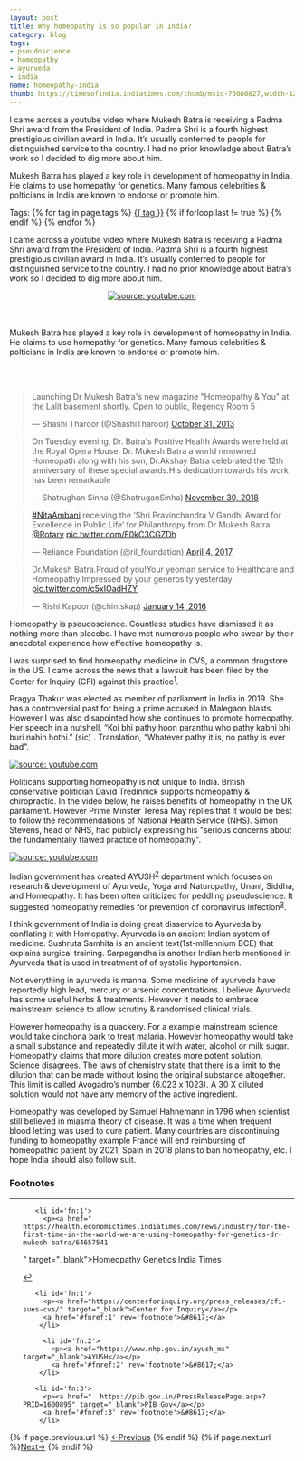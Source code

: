 ```yaml
---
layout: post
title: Why homeopathy is so popular in India?
category: blog
tags:
- pseudoscience
- homeopathy
- ayurveda
- india
name: homeopathy-india
thumb: https://timesofindia.indiatimes.com/thumb/msid-75080827,width-1200,height-900,resizemode-4/.jpg
---
```


<p>I  came across a youtube video where Mukesh Batra is receiving a Padma Shri award from the President of India. Padma Shri is a fourth highest prestigious civilian award in India. It’s usually conferred to people for distinguished service to the country. I had no prior knowledge about Batra’s work so I decided to dig more about him. 
</p>

Mukesh Batra has played a key role in development of homeopathy in India. He claims to use homepathy for genetics. Many famous celebrities & polticians in India are known to endorse or promote him. 
<!-- truncate_here -->

<p>Tags: {% for tag in page.tags %} <a class="mytag" href="/tag/{{ tag }}" title="View posts tagged with &quot;{{ tag }}&quot;">{{ tag }}</a>  {% if forloop.last != true %} {% endif %} {% endfor %} </p>

I  came across a youtube video where Mukesh Batra is receiving a Padma Shri award from the President of India. Padma Shri is a fourth highest prestigious civilian award in India. It’s usually conferred to people for distinguished service to the country. I had no prior knowledge about Batra’s work so I decided to dig more about him. 

<center>
<a href="https://www.youtube.com/watch?v=2r4NCbqev0M" target="_blank"><img src="https://img.youtube.com/vi/2r4NCbqev0M/hqdefault.jpg" title="source: youtube.com" /></a>
</center>

<br>
<br>

Mukesh Batra has played a key role in development of homeopathy in India. He claims to use homepathy for genetics. Many famous celebrities & polticians in India are known to endorse or promote him. 

<br>
<br>

<blockquote class="twitter-tweet"><p lang="en" dir="ltr">Launching Dr Mukesh Batra&#39;s new magazine &quot;Homeopathy &amp; You&quot; at the Lalit basement shortly. Open to public, Regency Room 5</p>&mdash; Shashi Tharoor (@ShashiTharoor) <a href="https://twitter.com/ShashiTharoor/status/395801712050454528?ref_src=twsrc%5Etfw">October 31, 2013</a></blockquote> <script async src="https://platform.twitter.com/widgets.js" charset="utf-8"></script>

<blockquote class="twitter-tweet"><p lang="en" dir="ltr">On Tuesday evening, Dr. Batra&#39;s Positive Health Awards were held at the Royal Opera House. Dr. Mukesh Batra a world renowned Homeopath along with his son, Dr.Akshay Batra celebrated the 12th anniversary of these special awards.His dedication towards his work has been remarkable</p>&mdash; Shatrughan Sinha (@ShatruganSinha) <a href="https://twitter.com/ShatruganSinha/status/1068407477165793280?ref_src=twsrc%5Etfw">November 30, 2018</a></blockquote> <script async src="https://platform.twitter.com/widgets.js" charset="utf-8"></script>

<blockquote class="twitter-tweet"><p lang="en" dir="ltr"><a href="https://twitter.com/hashtag/NitaAmbani?src=hash&amp;ref_src=twsrc%5Etfw">#NitaAmbani</a> receiving the ‘Shri Pravinchandra V Gandhi Award for Excellence in Public Life’ for Philanthropy from Dr Mukesh Batra <a href="https://twitter.com/Rotary?ref_src=twsrc%5Etfw">@Rotary</a> <a href="https://t.co/F0kC3CGZDh">pic.twitter.com/F0kC3CGZDh</a></p>&mdash; Reliance Foundation (@ril_foundation) <a href="https://twitter.com/ril_foundation/status/849246465272807426?ref_src=twsrc%5Etfw">April 4, 2017</a></blockquote> <script async src="https://platform.twitter.com/widgets.js" charset="utf-8"></script>

<blockquote class="twitter-tweet"><p lang="en" dir="ltr">Dr.Mukesh Batra.Proud of you!Your yeoman service to Healthcare and Homeopathy.Impressed by your generosity yesterday <a href="https://t.co/c5xIOadHZY">pic.twitter.com/c5xIOadHZY</a></p>&mdash; Rishi Kapoor (@chintskap) <a href="https://twitter.com/chintskap/status/687525171385745408?ref_src=twsrc%5Etfw">January 14, 2016</a></blockquote> <script async src="https://platform.twitter.com/widgets.js" charset="utf-8"></script>

Homeopathy is pseudoscience. Countless studies have dismissed it as nothing more than placebo. I have met numerous people who swear by their anecdotal experience how effective homeopathy is.


I was surprised to find homeopathy medicine in CVS, a common drugstore in the US. I came across the news that a lawsuit has been filed by the Center for Inquiry (CFI) against this practice<sup><a href='#fn:1' rel='footnote'>1</a></sup>.


Pragya Thakur was elected as member of parliament in India in 2019. She has a controversial past for being a prime accused in Malegaon blasts. However I was also disapointed how she continues to promote homeopathy. Her speech in a nutshell, “Koi bhi pathy hoon paranthu who pathy kabhi bhi buri nahin hothi.” (sic) . Translation, “Whatever pathy it is, no pathy is ever bad”.

<a href="https://www.youtube.com/watch?v=ewW3AOtMZ-0" target="_blank"><img src="https://img.youtube.com/vi/ewW3AOtMZ-0/hqdefault.jpg" title="source: youtube.com" /></a>


Politicans supporting homeopathy is not unique to India. British conservative politician David Tredinnick supports homeopathy & chiropractic.  In the video below, he raises benefits of homeopathy in the UK parliament. However Prime Minster Teresa May replies that it would be best to follow the recommendations of National Health Service (NHS). Simon Stevens, head of NHS, had publicly expressing his "serious concerns about the fundamentally flawed practice of homeopathy". 

<a href="https://www.youtube.com/watch?v=pKKjIPxliuc" target="_blank"><img src="https://img.youtube.com/vi/pKKjIPxliuc/hqdefault.jpg" title="source: youtube.com" /></a>


Indian government has created AYUSH<sup><a href='#fn:2' rel='footnote'>2</a></sup> department which focuses on research & development of Ayurveda, Yoga and Naturopathy, Unani, Siddha, and Homeopathy. It has been often criticized for peddling pseudoscience. It suggested homeopathy remedies for prevention of coronavirus infection<sup><a href='#fn:3' rel='footnote'>3</a></sup>.


I think government of India is doing great disservice to Ayurveda by conflating it with Homepathy. Ayurveda is an ancient Indian system of medicine. Sushruta Samhita is an ancient text(1st-millennium BCE) that explains surgical training. Sarpagandha is another Indian herb mentioned in Ayurveda that is used in treatment of of systolic hypertension. 

Not everything in ayurveda is manna. Some medicine of ayurveda have reportedly high lead, mercury or arsenic concentrations. I believe Ayurveda has some useful herbs & treatments. However it needs to embrace mainstream science to allow scrutiny & randomised clinical trials. 

However homeopathy is a quackery. For a example mainstream science would take cinchona bark to treat malaria. However homeopathy would take a small substance and repeatedly dilute it with water, alcohol or milk sugar. Homeopathy claims that more dilution creates more potent solution. Science disagrees. The laws of chemistry state that there is a limit to the dilution that can be made without losing the original substance altogether. This limit is called Avogadro’s number (6.023 x 1023). A 30 X diluted solution would not have any memory of the active ingredient. 

Homeopathy was developed by Samuel Hahnemann in 1796 when scientist still believed in miasma theory of disease. It was a time when frequent blood letting was used to cure patient. Many countries are discontinuing funding to homeopathy example France will end reimbursing of homeopathic patient by 2021, Spain in 2018 plans to ban homeopathy, etc. I hope India should also follow suit.


<div class='footnotes'><h3>Footnotes</h3><hr />
  <ol>
  
  
       <li id='fn:1'>
         <p><a href="  https://health.economictimes.indiatimes.com/news/industry/for-the-first-time-in-the-world-we-are-using-homeopathy-for-genetics-dr-mukesh-batra/64657541
" target="_blank">Homeopathy Genetics India Times</a></p>
         <a href='#fnref:1' rev='footnote'>&#8617;</a>
  
  
  
       <li id='fn:1'>
         <p><a href="https://centerforinquiry.org/press_releases/cfi-sues-cvs/" target="_blank">Center for Inquiry</a></p>
         <a href='#fnref:1' rev='footnote'>&#8617;</a>
        </li>

         <li id='fn:2'>
           <p><a href="https://www.nhp.gov.in/ayush_ms" target="_blank">AYUSH</a></p>
           <a href='#fnref:2' rev='footnote'>&#8617;</a>
        </li>

       <li id='fn:3'>
         <p><a href="  https://pib.gov.in/PressReleasePage.aspx?PRID=1600895" target="_blank">PIB Gov</a></p>
         <a href='#fnref:3' rev='footnote'>&#8617;</a>
        </li>


  </ol>






</div>


<nav class="pagination clear" style="padding-bottom:20px;">
{% if page.previous.url %} <a class="prev-item" href="{{page.previous.url}}" title="Previous Post: {{page.previous.title}}">&larr;Previous</a>   {% endif %}  {% if page.next.url %}<a class="next-item" href="{{page.next.url}}" title="Next Post: {{page.next.title}}">Next&rarr;</a>         {% endif %}
</nav>
